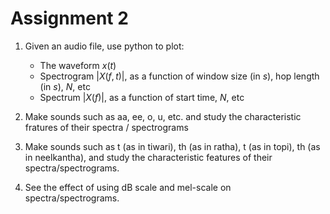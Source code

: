 # Assignment 2

1. Given an audio file, use python to plot:

   - The waveform $x(t)$
   - Spectrogram $|X(f,t)|$, as a function of window size (in $s$), hop length (in $s$), $N$, etc
   - Spectrum $|X(f)|$, as a function of start time, $N$, etc

2. Make sounds such as aa, ee, o, u, etc. and study the characteristic fratures of their spectra / spectrograms
3. Make sounds such as t (as in tiwari), th (as in ratha), t (as in topi), th (as in neelkantha), and study the characteristic features of their spectra/spectrograms.
4. See the effect of using dB scale and mel-scale on spectra/spectrograms.
